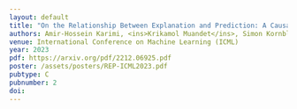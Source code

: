 ```yaml
---
layout: default
title: "On the Relationship Between Explanation and Prediction: A Causal View"
authors: Amir-Hossein Karimi, <ins>Krikamol Muandet</ins>, Simon Kornblith, Bernhard Schölkopf, Been Kim
venue: International Conference on Machine Learning (ICML)
year: 2023
pdf: https://arxiv.org/pdf/2212.06925.pdf
poster: /assets/posters/REP-ICML2023.pdf
pubtype: C
pubnumber: 2
doi: 
---
```


